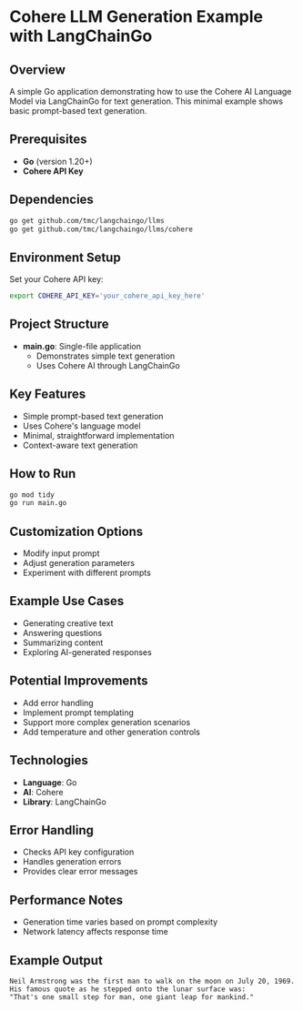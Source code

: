 # Cohere LLM Generation Example with LangChainGo

## Overview

A simple Go application demonstrating how to use the Cohere AI Language Model via LangChainGo for text generation. This minimal example shows basic prompt-based text generation.

## Prerequisites

- **Go** (version 1.20+)
- **Cohere API Key**

## Dependencies

```bash
go get github.com/tmc/langchaingo/llms
go get github.com/tmc/langchaingo/llms/cohere
```

## Environment Setup

Set your Cohere API key:

```bash
export COHERE_API_KEY='your_cohere_api_key_here'
```

## Project Structure

- **main.go**: Single-file application
  - Demonstrates simple text generation
  - Uses Cohere AI through LangChainGo

## Key Features

- Simple prompt-based text generation
- Uses Cohere's language model
- Minimal, straightforward implementation
- Context-aware text generation

## How to Run

```bash
go mod tidy
go run main.go
```

## Customization Options

- Modify input prompt
- Adjust generation parameters
- Experiment with different prompts

## Example Use Cases

- Generating creative text
- Answering questions
- Summarizing content
- Exploring AI-generated responses

## Potential Improvements

- Add error handling
- Implement prompt templating
- Support more complex generation scenarios
- Add temperature and other generation controls

## Technologies

- **Language**: Go
- **AI**: Cohere
- **Library**: LangChainGo

## Error Handling

- Checks API key configuration
- Handles generation errors
- Provides clear error messages

## Performance Notes

- Generation time varies based on prompt complexity
- Network latency affects response time

## Example Output

```
Neil Armstrong was the first man to walk on the moon on July 20, 1969. 
His famous quote as he stepped onto the lunar surface was: 
"That's one small step for man, one giant leap for mankind."
```